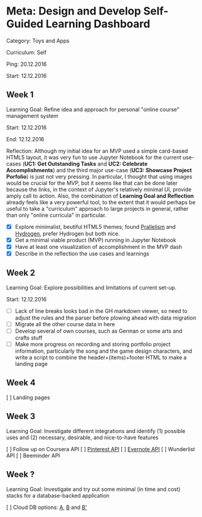 # Meta: Design and Develop Self-Guided Learning Dashboard

Category: Toys and Apps

Curriculum: Self

Ping: 20.12.2016

Start: 12.12.2016

## Week 1

Learning Goal: Refine idea and approach for personal "online course" management system

Start: 12.12.2016

End: 12.12.2016

Reflection: Although my initial idea for an MVP used a simple card-based HTML5 layout, it was very fun to use Jupyter Notebook for the current use-cases (**UC1: Get Outstanding Tasks** and **UC2: Celebrate Accomplishments**) and the third major use-case (**UC3: Showcase Project Porfolio**) is just not very pressing. In particular, I thought that using images would be crucial for the MVP, but it seems like that can be done later because the links, in the context of Jupyter's relatively minimal UI, provide amply call to action. Also, the combination of **Learning Goal and Reflection** already feels like a very powerful tool, to the extent that it would perhaps be useful to take a "curriculum" approach to large projects in general, rather than only "online curricula" in particular.

- [X] Explore minimalist, beutiful HTML5 themes; found [Prallelism](https://html5up.net/parallelism) and [Hydrogen](https://freehtml5.co/demos/hydrogen/), prefer Hydrogen but both nice.
- [X] Get a minimal viable product (MVP) running in Jupyter Notebook
- [X] Have at least one visualization of accomplishment in the MVP dash
- [X] Describe in the reflection the use cases and learnings

## Week 2

Learning Goal: Explore possibilities and limitations of current set-up.

Start: 12.12.2016

- [ ] Lack of line breaks looks bad in the GH markdown viewer, so need to adjust the rules and the parser before plowing ahead with data migration
- [ ] Migrate all the other course data in here
- [ ] Develop several of own courses, such as German or some arts and crafts stuff
- [ ] Make more progress on recording and storing portfolio project  information, particularly the song and the game design characters, and write a script to combine the header+(items)+footer HTML to make a landing page

## Week 4

[ ] Landing pages

## Week 3

Learning Goal: Investigate different integrations and identify (1) possible uses and (2) necessary, desirable, and nice-to-have features

[ ] Follow up on Coursera API
[ ] [Pinterest API](https://developers.pinterest.com/apps/4872901797745801441/)
[ ] [Evernote API](https://dev.evernote.com/doc/)
[ ] Wunderlist API
[ ] Beeminder API

## Week ?

Learning Goal: Investigate and try out some minimal (in time and cost) stacks for a database-backed application

[ ] Cloud DB options: [A](http://www.htmlgoodies.com/html5/client/activity-so-you-want-to-build-and-deploy-a-web-app-to-the-cloud-at-low-to-no-cost.html#fbid=Bm_bDZAh1yL), [B](http://rdbhost.blogspot.de/2011/05/host-your-database-backed-site-on.html) and [B'](https://www.rdbhost.com/github_hosting.html)
